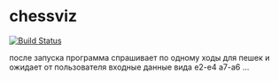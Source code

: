 # chessviz
[![Build Status](https://travis-ci.org/KovalchukM98/chessviz.svg?branch=master)](https://travis-ci.org/KovalchukM98/chessviz)

после запуска программа спрашивает по одному ходы для пешек и ожидает от пользователя входные данные вида
e2-e4
a7-a6
...
